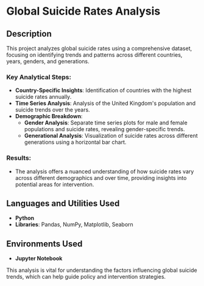 # Global Suicide Rates Analysis

## Description
This project analyzes global suicide rates using a comprehensive dataset, focusing on identifying trends and patterns across different countries, years, genders, and generations.

### Key Analytical Steps:
- **Country-Specific Insights**: Identification of countries with the highest suicide rates annually.
- **Time Series Analysis**: Analysis of the United Kingdom's population and suicide trends over the years.
- **Demographic Breakdown**:
  - **Gender Analysis**: Separate time series plots for male and female populations and suicide rates, revealing gender-specific trends.
  - **Generational Analysis**: Visualization of suicide rates across different generations using a horizontal bar chart.

### Results:
- The analysis offers a nuanced understanding of how suicide rates vary across different demographics and over time, providing insights into potential areas for intervention.

## Languages and Utilities Used
- **Python**
- **Libraries**: Pandas, NumPy, Matplotlib, Seaborn

## Environments Used
- **Jupyter Notebook**

This analysis is vital for understanding the factors influencing global suicide trends, which can help guide policy and intervention strategies.

